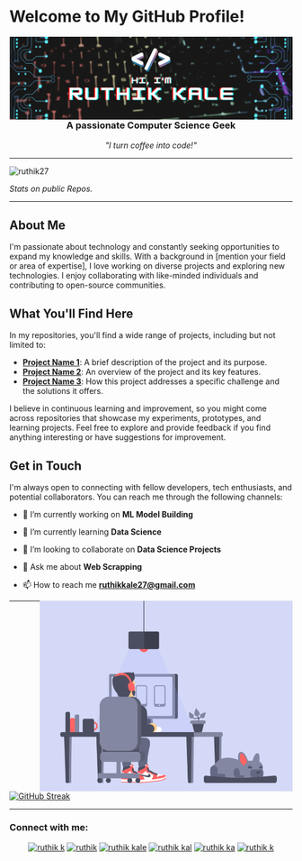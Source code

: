 # Welcome to My GitHub Profile!
<img  align = "right" alt="banner" src = "src/banner_01.gif">

<h3 align="center">A passionate Computer Science Geek</h3>
<p align="center"> <em>"I turn coffee into code!"</em> </p>

---

<p align="left"> <img src="https://komarev.com/ghpvc/?username=ruthik27&label=Profile%20views&color=0e75b6&style=flat" alt="ruthik27" /> </p>

*Stats on public Repos.*

<!--
<p>&nbsp;<img align="center" src="https://github-readme-stats.vercel.app/api?username=ruthik27&show_icons=true&theme=radical&show_icons=true&count_private=True&include_all_commits=true&locale=en" alt="ruthik27" /></p>
-->

---
## About Me
I'm passionate about technology and constantly seeking opportunities to expand my knowledge and skills. With a background in [mention your field or area of expertise], I love working on diverse projects and exploring new technologies. I enjoy collaborating with like-minded individuals and contributing to open-source communities.

## What You'll Find Here
In my repositories, you'll find a wide range of projects, including but not limited to:

- **[Project Name 1](link-to-repo)**: A brief description of the project and its purpose.
- **[Project Name 2](link-to-repo)**: An overview of the project and its key features.
- **[Project Name 3](link-to-repo)**: How this project addresses a specific challenge and the solutions it offers.

I believe in continuous learning and improvement, so you might come across repositories that showcase my experiments, prototypes, and learning projects. Feel free to explore and provide feedback if you find anything interesting or have suggestions for improvement.

## Get in Touch
I'm always open to connecting with fellow developers, tech enthusiasts, and potential collaborators. You can reach me through the following channels:


- 🔭 I’m currently working on **ML Model Building**

- 🌱 I’m currently learning **Data Science**

- 👯 I’m looking to collaborate on **Data Science Projects**

- 💬 Ask me about **Web Scrapping**

- 📫 How to reach me **ruthikkale27@gmail.com**
</spam>

<img  align = "right" alt="Coding" width="450" src="src/Designer.gif">

<spam align = "left">

<!---
<h3 align="left">Languages and Tools:</h3>
<h4>Web Develops:</h4>
<a href="https://www.djangoproject.com/" target="_blank"> <img src="https://raw.githubusercontent.com/devicons/devicon/master/icons/django/django-original.svg" alt="django" width="40" height="40"/> </a> 
<a href="https://www.w3schools.com/css/" target="_blank"> <img src="https://raw.githubusercontent.com/devicons/devicon/master/icons/css3/css3-original-wordmark.svg" alt="css3" width="40" height="40"/> </a> 
<a href="https://www.w3.org/html/" target="_blank"> <img src="https://raw.githubusercontent.com/devicons/devicon/master/icons/html5/html5-original-wordmark.svg" alt="html5" width="40" height="40"/> </a> 
<h4>Database Management:</h4>
<a href="https://www.mysql.com/" target="_blank"> <img src="https://raw.githubusercontent.com/devicons/devicon/master/icons/mysql/mysql-original-wordmark.svg" alt="mysql" width="40" height="40"/> </a> 
<a href="https://firebase.google.com/" target="_blank"> <img src="https://www.vectorlogo.zone/logos/firebase/firebase-icon.svg" alt="firebase" width="40" height="40"/> </a> 
<h4>Programming:</h4>
<a href="https://www.cprogramming.com/" target="_blank"> <img src="https://raw.githubusercontent.com/devicons/devicon/master/icons/c/c-original.svg" alt="c" width="40" height="40"/> </a> 
<a href="https://www.python.org" target="_blank"> <img src="https://raw.githubusercontent.com/devicons/devicon/master/icons/python/python-original.svg" alt="python" width="40" height="40"/> </a> 
<a href="https://www.java.com" target="_blank"> <img src="https://raw.githubusercontent.com/devicons/devicon/master/icons/java/java-original.svg" alt="java" width="40" height="40"/> </a> 
<h4>Other Intrests:</h4>
<a href="https://developer.android.com" target="_blank"> <img src="https://raw.githubusercontent.com/devicons/devicon/master/icons/android/android-original-wordmark.svg" alt="android" width="40" height="40"/> </a> 
<a href="https://www.linux.org/" target="_blank"> <img src="https://raw.githubusercontent.com/devicons/devicon/master/icons/linux/linux-original.svg" alt="linux" width="40" height="40"/> </a> 
<a href="https://git-scm.com/" target="_blank"> <img src="https://www.vectorlogo.zone/logos/git-scm/git-scm-icon.svg" alt="git" width="40" height="40"/> </a> 
<a href="https://www.mathworks.com/" target="_blank"> <img src="https://raw.githubusercontent.com/simple-icons/simple-icons/master/icons/mathworks.svg" alt="matlab" width="40" height="40"/> </a> 
<a href="https://scikit-learn.org/" target="_blank"> <img src="https://upload.wikimedia.org/wikipedia/commons/0/05/Scikit_learn_logo_small.svg" alt="scikit_learn" width="40" height="40"/> </a> 
<a href="https://www.selenium.dev" target="_blank"> <img src="https://raw.githubusercontent.com/detain/svg-logos/780f25886640cef088af994181646db2f6b1a3f8/svg/selenium-logo.svg" alt="selenium" width="40" height="40"/> </a> </p>
--->
---
<!---
<a href="https://github.com/Ruthik27/Web-Scrapping">
  <img align="center" src="https://github-readme-stats.vercel.app/api/pin/?username=ruthik27&repo=Web-Scrapping" />
</a>
<a href="https://github.com/Ruthik27/Grease-Monkey">
  <img align="center" src="https://github-readme-stats.vercel.app/api/pin/?username=ruthik27&repo=Grease-Monkey" />
</a>
-->
<!---
<p align="center"> <a href="https://github.com/ryo-ma/github-profile-trophy"><img src="https://github-profile-trophy.vercel.app/?username=ruthik27&theme=monokai&no-bg=true&no-frame=true&margin-w=30&column=4&row=2&rank=S,B,C,A,SECRET&theme=radical" alt="ruthik27" /></a> </p>
-->
<!---
<p><img align="left" src="https://github-readme-stats.vercel.app/api/top-langs?username=ruthik27&show_icons=true&locale=en&layout=compact&theme=radical" alt="ruthik27" />
</p>
<br/>
<br/>
<br/>
<br/>
<br/>
<br/>
--->

[![GitHub Streak](https://streak-stats.demolab.com/?user=ruthik27&theme=dark)](https://git.io/streak-stats)

---

<h3 align="left">Connect with me:</h3>
<p align="center" >
 <a class = "xc" href="https://www.cloudskillsboost.google/public_profiles/93ac794c-affa-43c4-b837-f4abcf705138" target="blank"><img src="https://www.svgrepo.com/show/353805/google-cloud.svg" alt="ruthik k" height="30" width="40" /></a>
<a class = "xc" href="https://medium.com/@rkgod6520" target="blank"><img src="https://www.svgrepo.com/show/306392/medium.svg" alt="ruthik" height="30" width="40" /></a>
<a class = "xc" href="https://www.linkedin.com/in/ruthik-kale-795a09190/" target="blank"><img src="https://www.svgrepo.com/show/157006/linkedin.svg" alt="ruthik kale" height="30" width="40" /></a>
<a class = "xc" href="https://www.instagram.com/_perman_20/" target="blank"><img src="https://www.svgrepo.com/show/303145/instagram-2-1-logo.svg" alt="ruthik kal" height="30" width="40" /></a>
<a class = "xc" href="https://github.com/Ruthik27" target="blank"><img src="https://www.svgrepo.com/show/217753/github.svg" alt="ruthik ka" height="30" width="40" /></a>
<a class = "xc" href="https://www.kaggle.com/ruthikkale" target="blank"><img src="https://www.svgrepo.com/show/306288/kaggle.svg" alt="ruthik k" height="30" width="40" /></a>


</p>

